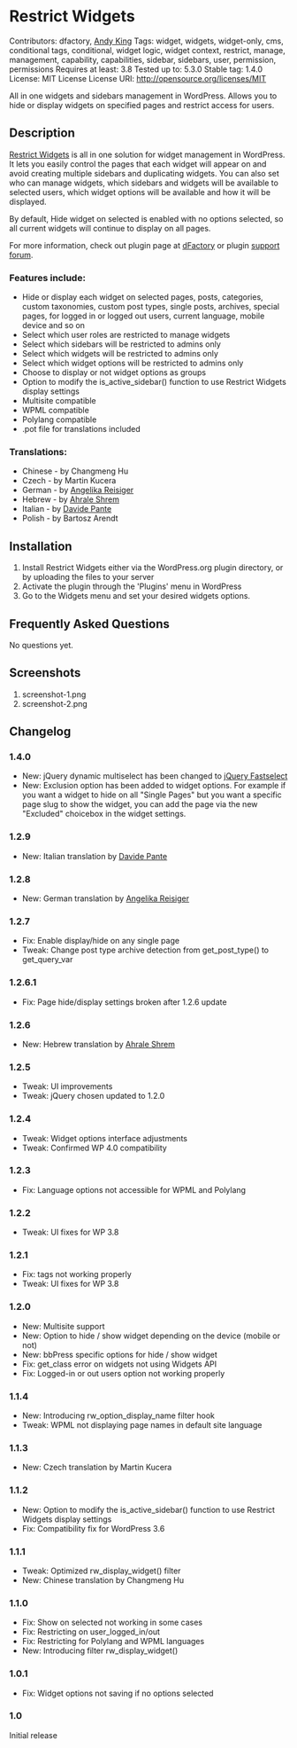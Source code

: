 # Restrict Widgets
Contributors: dfactory, [Andy King](https://github.com/treminaor)
Tags: widget, widgets, widget-only, cms, conditional tags, conditional, widget logic, widget context, restrict, manage, management, capability, capabilities, sidebar, sidebars, user, permission, permissions
Requires at least: 3.8
Tested up to: 5.3.0
Stable tag: 1.4.0
License: MIT License
License URI: http://opensource.org/licenses/MIT

All in one widgets and sidebars management in WordPress. Allows you to hide or display widgets on specified pages and restrict access for users.

## Description

[Restrict Widgets](http://www.dfactory.eu/plugins/restrict-widgets/) is all in one solution for widget management in WordPress. It lets you easily control the pages that each widget will appear on and avoid creating multiple sidebars and duplicating widgets. You can also set who can manage widgets, which sidebars and widgets will be available to selected users, which widget options will be available and how it will be displayed.

By default, Hide widget on selected is enabled with no options selected, so all current widgets will continue to display on all pages.

For more information, check out plugin page at [dFactory](http://www.dfactory.eu/) or plugin [support forum](http://www.dfactory.eu/support/forum/restrict-widgets/).

### Features include:

* Hide or display each widget on selected pages, posts, categories, custom taxonomies, custom post types, single posts, archives, special pages, for logged in or logged out users, current language, mobile device and so on
* Select which user roles are restricted to manage widgets
* Select which sidebars will be restricted to admins only
* Select which widgets will be restricted to admins only
* Select which widget options will be restricted to admins only
* Choose to display or not widget options as groups
* Option to modify the is_active_sidebar() function to use Restrict Widgets display settings
* Multisite compatible
* WPML compatible
* Polylang compatible
* .pot file for translations included

### Translations:

* Chinese - by Changmeng Hu
* Czech - by Martin Kucera
* German - by [Angelika Reisiger](http://apart-webdesign.de/)
* Hebrew - by [Ahrale Shrem](http://atar4u.com/)
* Italian - by [Davide Pante](http://sododesign.it/)
* Polish - by Bartosz Arendt


## Installation

1. Install Restrict Widgets either via the WordPress.org plugin directory, or by uploading the files to your server
2. Activate the plugin through the 'Plugins' menu in WordPress
3. Go to the Widgets menu and set your desired widgets options.

## Frequently Asked Questions

No questions yet.

## Screenshots

1. screenshot-1.png
2. screenshot-2.png

## Changelog

### 1.4.0
* New: jQuery dynamic multiselect has been changed to [jQuery Fastselect](https://dbrekalo.github.io/fastselect)
* New: Exclusion option has been added to widget options. For example if you want a widget to hide on all "Single Pages" but you want a specific page slug to show the widget, you can add the page via the new "Excluded" choicebox in the widget settings.

### 1.2.9
* New: Italian translation by [Davide Pante](http://sododesign.it/)

### 1.2.8
* New: German translation by [Angelika Reisiger](http://apart-webdesign.de/)

### 1.2.7
* Fix: Enable display/hide on any single page
* Tweak: Change post type archive detection from get_post_type() to get_query_var

### 1.2.6.1
* Fix: Page hide/display settings broken after 1.2.6 update

### 1.2.6
* New: Hebrew translation by [Ahrale Shrem](http://atar4u.com/)

### 1.2.5
* Tweak: UI improvements
* Tweak: jQuery chosen updated to 1.2.0

### 1.2.4
* Tweak: Widget options interface adjustments
* Tweak: Confirmed WP 4.0 compatibility

### 1.2.3
* Fix: Language options not accessible for WPML and Polylang

### 1.2.2
* Tweak: UI fixes for WP 3.8

### 1.2.1
* Fix: tags not working properly
* Tweak: UI fixes for WP 3.8

### 1.2.0
* New: Multisite support
* New: Option to hide / show widget depending on the device (mobile or not)
* New: bbPress specific options for hide / show widget
* Fix: get_class error on widgets not using Widgets API
* Fix: Logged-in or out users option not working properly

### 1.1.4
* New: Introducing rw_option_display_name filter hook
* Tweak: WPML not displaying page names in default site language

### 1.1.3
* New: Czech translation by Martin Kucera

### 1.1.2
* New: Option to modify the is_active_sidebar() function to use Restrict Widgets display settings
* Fix: Compatibility fix for WordPress 3.6

### 1.1.1
* Tweak: Optimized rw_display_widget() filter
* New: Chinese translation by Changmeng Hu

### 1.1.0
* Fix: Show on selected not working in some cases
* Fix: Restricting on user_logged_in/out
* Fix: Restricting for Polylang and WPML languages
* New: Introducing filter rw_display_widget()

### 1.0.1
* Fix: Widget options not saving if no options selected 

### 1.0
Initial release
